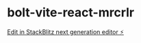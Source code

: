 # bolt-vite-react-mrcrlr

[Edit in StackBlitz next generation editor ⚡️](https://stackblitz.com/~/github.com/DKTB36/bolt-vite-react-mrcrlr)